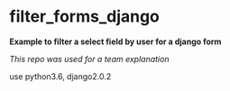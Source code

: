 # filter_forms_django
**Example to filter a select field by user for a django form**

*This repo was used for a team explanation*

use python3.6, django2.0.2
